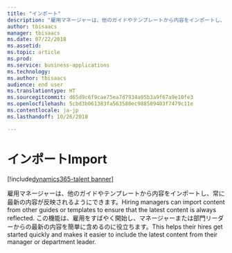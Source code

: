 ```yaml
---
title: "インポート"
description: "雇用マネージャーは、他のガイドやテンプレートから内容をインポートし、常に最新の内容が反映されるようにできます。"
author: tbisaacs
manager: tbisaacs
ms.date: 07/22/2018
ms.assetid: 
ms.topic: article
ms.prod: 
ms.service: business-applications
ms.technology: 
ms.author: tbisaacs
audience: end user
ms.translationtype: HT
ms.sourcegitcommit: d65d9c6f9cae75ea7d7934a95b3a9f67a9e10fe3
ms.openlocfilehash: 5cbd3b061383fa563580ec988509403f7479c11e
ms.contentlocale: ja-jp
ms.lasthandoff: 10/26/2018

---
```

#  <a name="import"></a><span data-ttu-id="4341e-103">インポート</span><span class="sxs-lookup"><span data-stu-id="4341e-103">Import</span></span>

[!include[dynamics365-talent banner](../../includes/dynamics365-talent.md)]



<span data-ttu-id="4341e-104">雇用マネージャーは、他のガイドやテンプレートから内容をインポートし、常に最新の内容が反映されるようにできます。</span><span class="sxs-lookup"><span data-stu-id="4341e-104">Hiring managers can import content from other guides or templates to ensure that the latest content is always reflected.</span></span> <span data-ttu-id="4341e-105">この機能は、雇用をすばやく開始し、マネージャーまたは部門リーダーからの最新の内容を簡単に含めるのに役立ちます。</span><span class="sxs-lookup"><span data-stu-id="4341e-105">This helps their hires get started quickly and makes it easier to include the latest content from their manager or department leader.</span></span>

